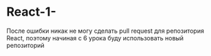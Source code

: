 # React-1-
После ошибки никак не могу сделать pull request для репозитория React, поэтому начиная с 6 урока буду использовать новый репозиторий
